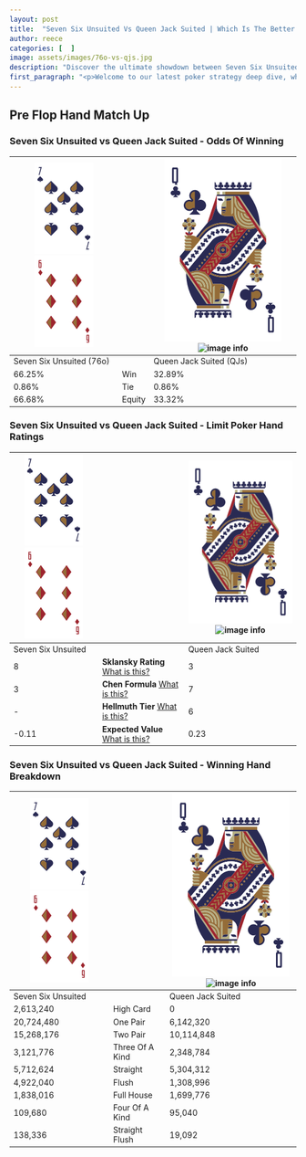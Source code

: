 ```yaml
---
layout: post
title:  "Seven Six Unsuited Vs Queen Jack Suited | Which Is The Better Hand In Poker? A Complete Guide"
author: reece
categories: [  ]
image: assets/images/76o-vs-qjs.jpg
description: "Discover the ultimate showdown between Seven Six Unsuited and Queen Jack Suited in poker! Uncover the odds, strategies, and scenarios where one hand triumphs over the other. Get ready to up your poker game with this thrilling analysis."
first_paragraph: "<p>Welcome to our latest poker strategy deep dive, where we're pitting two distinct hands against each other in a high-stakes showdown: Seven Six Unsuited vs Queen Jack Suited.</p><p>In the dynamic world of poker, every decision counts, and knowing which hand holds the upper hand is key to your success at the table.</p><p>In this article, we'll dissect these two hands, explore the scenarios where one dominates the other, and equip you with the knowledge to make strategic choices that can tip the odds in your favor.</p><p>Get ready to unravel the intriguing dynamics of these poker hands and elevate your game to new heights.</p>"
---
```




[comment]: # (sp0)

## Pre Flop Hand Match Up

<div class="table hand-ratings" markdown="1"> 



### Seven Six Unsuited vs Queen Jack Suited - Odds Of Winning


    
| ![image info](assets/images/hand1/7.png) ![image info](assets/images/hand1/6o.png) |  | ![image info](assets/images/hand2/Q.png) ![image info](assets/images/hand2/Js.png) |
| -------- | -------- | -------- |
| Seven Six Unsuited (76o) |  | Queen Jack Suited (QJs) |
| 66.25% | Win | 32.89% |
| 0.86% | Tie | 0.86% |
| 66.68% | Equity | 33.32% |




[comment]: # (sp1)



### Seven Six Unsuited vs Queen Jack Suited - Limit Poker Hand Ratings


    
| ![image info](assets/images/hand1/7.png) ![image info](assets/images/hand1/6o.png) |  | ![image info](assets/images/hand2/Q.png) ![image info](assets/images/hand2/Js.png) |
| -------- | -------- | -------- |
| Seven Six Unsuited |  | Queen Jack Suited |
| 8 | **Sklansky Rating** [What is this?](/sklansky-rating-explained) | 3 |
| 3 | **Chen Formula** [What is this?](/chen-formula-explained) | 7 |
| - | **Hellmuth Tier** [What is this?](/Hellmuth-tier-explained) | 6 |
| -0.11 | **Expected Value** [What is this?](/expected-value-explained) | 0.23 |




[comment]: # (sp2)



### Seven Six Unsuited vs Queen Jack Suited - Winning Hand Breakdown


    
| ![image info](assets/images/hand1/7.png) ![image info](assets/images/hand1/6o.png) |  | ![image info](assets/images/hand2/Q.png) ![image info](assets/images/hand2/Js.png) |
| -------- | -------- | -------- |
| Seven Six Unsuited |  | Queen Jack Suited |
| 2,613,240 | High Card | 0 |
| 20,724,480 | One Pair | 6,142,320 |
| 15,268,176 | Two Pair | 10,114,848 |
| 3,121,776 | Three Of A Kind | 2,348,784 |
| 5,712,624 | Straight | 5,304,312 |
| 4,922,040 | Flush | 1,308,996 |
| 1,838,016 | Full House | 1,699,776 |
| 109,680 | Four Of A Kind | 95,040 |
| 138,336 | Straight Flush | 19,092 |




[comment]: # (sp3)



</div>

[comment]: # (sp4)



[comment]: # (sp5)

